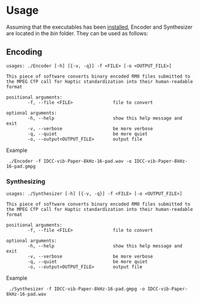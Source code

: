 # Usage

Assuming that the executables has been [installed](building.md), Encoder and Synthesizer are located in the *bin* folder. They can be used as follows:

## Encoding

```shell
usages: ./Encoder [-h] [{-v, -q}] -f <FILE> [-o <OUTPUT_FILE>]

This piece of software converts binary encoded RM0 files submitted to the MPEG CfP call for Haptic standardization into their human-readable format

positional arguments:
        -f, --file <FILE>               file to convert

optional arguments:
        -h, --help                      show this help message and exit
        -v, --verbose                   be more verbose
        -q, --quiet                     be more quiet
        -o, --output<OUTPUT_FILE>       output file
```

Example
```shell
 ./Encoder -f IDCC-vib-Paper-8kHz-16-pad.wav -o IDCC-vib-Paper-8kHz-16-pad.gmpg
```

### Synthesizing

```shell
usages: ./Synthesizer [-h] [{-v, -q}] -f <FILE> [-o <OUTPUT_FILE>]

This piece of software converts binary encoded RM0 files submitted to the MPEG CfP call for Haptic standardization into their human-readable format

positional arguments:
        -f, --file <FILE>               file to convert

optional arguments:
        -h, --help                      show this help message and exit
        -v, --verbose                   be more verbose
        -q, --quiet                     be more quiet
        -o, --output<OUTPUT_FILE>       output file
```

Example
```shell
 ./Synthesizer -f IDCC-vib-Paper-8kHz-16-pad.gmpg -o IDCC-vib-Paper-8kHz-16-pad.wav
```